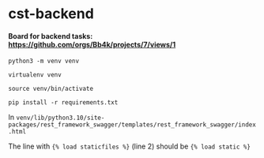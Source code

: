 # cst-backend


#### Board for backend tasks: <https://github.com/orgs/Bb4k/projects/7/views/1>


```python3 -m venv venv```

```virtualenv venv```

```source venv/bin/activate```

```pip install -r requirements.txt```

In ```venv/lib/python3.10/site-packages/rest_framework_swagger/templates/rest_framework_swagger/index.html```

The line with `````{% load staticfiles %}````` (line 2) should be `````{% load static %}`````